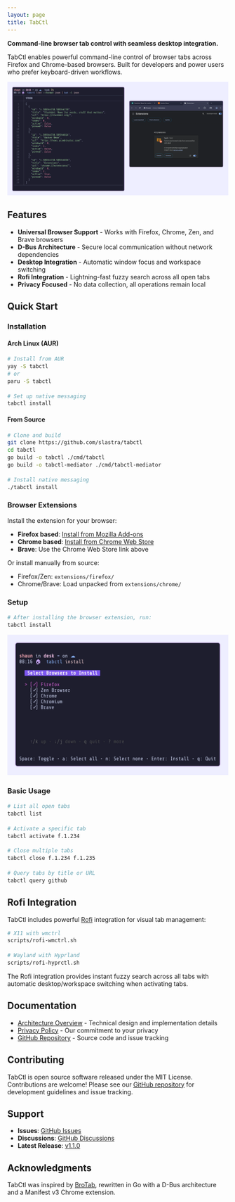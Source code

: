 ```yaml
---
layout: page
title: TabCtl
---
```


**Command-line browser tab control with seamless desktop integration.**

TabCtl enables powerful command-line control of browser tabs across Firefox and Chrome-based browsers. Built for developers and power users who prefer keyboard-driven workflows.

![TabCtl in action](screenshots/list.webp)

## Features

- **Universal Browser Support** - Works with Firefox, Chrome, Zen, and Brave browsers
- **D-Bus Architecture** - Secure local communication without network dependencies
- **Desktop Integration** - Automatic window focus and workspace switching
- **Rofi Integration** - Lightning-fast fuzzy search across all open tabs
- **Privacy Focused** - No data collection, all operations remain local

## Quick Start

### Installation

#### Arch Linux (AUR)

```bash
# Install from AUR
yay -S tabctl
# or
paru -S tabctl

# Set up native messaging
tabctl install
```

#### From Source

```bash
# Clone and build
git clone https://github.com/slastra/tabctl
cd tabctl
go build -o tabctl ./cmd/tabctl
go build -o tabctl-mediator ./cmd/tabctl-mediator

# Install native messaging
./tabctl install
```

### Browser Extensions

Install the extension for your browser:

- **Firefox based**: [Install from Mozilla Add-ons](https://addons.mozilla.org/en-US/firefox/addon/tabctl1/)
- **Chrome based**: [Install from Chrome Web Store](https://chromewebstore.google.com/detail/tabctl/baomblllgemcgbignhpbipgiofmjdhpn)
- **Brave**: Use the Chrome Web Store link above

Or install manually from source:
- Firefox/Zen: `extensions/firefox/`
- Chrome/Brave: Load unpacked from `extensions/chrome/`

### Setup

```bash
# After installing the browser extension, run:
tabctl install
```

![Installation process](screenshots/install.webp)

### Basic Usage

```bash
# List all open tabs
tabctl list

# Activate a specific tab
tabctl activate f.1.234

# Close multiple tabs
tabctl close f.1.234 f.1.235

# Query tabs by title or URL
tabctl query github
```

## Rofi Integration

TabCtl includes powerful [Rofi](https://github.com/davatorium/rofi) integration for visual tab management:

```bash
# X11 with wmctrl
scripts/rofi-wmctrl.sh

# Wayland with Hyprland
scripts/rofi-hyprctl.sh
```

The Rofi integration provides instant fuzzy search across all tabs with automatic desktop/workspace switching when activating tabs.

## Documentation

- [Architecture Overview](./ARCHITECTURE.html) - Technical design and implementation details
- [Privacy Policy](./PRIVACY-POLICY.html) - Our commitment to your privacy
- [GitHub Repository](https://github.com/slastra/tabctl) - Source code and issue tracking

## Contributing

TabCtl is open source software released under the MIT License. Contributions are welcome! Please see our [GitHub repository](https://github.com/slastra/tabctl) for development guidelines and issue tracking.

## Support

- **Issues**: [GitHub Issues](https://github.com/slastra/tabctl/issues)
- **Discussions**: [GitHub Discussions](https://github.com/slastra/tabctl/discussions)
- **Latest Release**: [v1.1.0](https://github.com/slastra/tabctl/releases/latest)

## Acknowledgments

TabCtl was inspired by [BroTab](https://github.com/balta2ar/brotab), rewritten in Go with a D-Bus architecture and a Manifest v3 Chrome extension.
